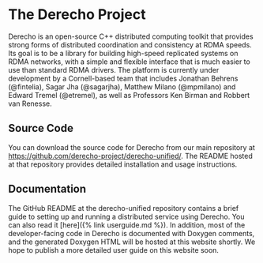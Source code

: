 # The Derecho Project

Derecho is an open-source C++ distributed computing toolkit that provides strong forms of distributed coordination and consistency at RDMA speeds. Its goal is to be a library for building high-speed replicated systems on RDMA networks, with a simple and flexible interface that is much easier to use than standard RDMA drivers. The platform is currently under development by a Cornell-based team that includes Jonathan Behrens (@fintelia), Sagar Jha (@sagarjha), Matthew Milano (@mpmilano) and Edward Tremel (@etremel), as well as Professors Ken Birman and Robbert van Renesse. 


## Source Code

You can download the source code for Derecho from our main repository at <https://github.com/derecho-project/derecho-unified/>. The README hosted at that repository provides detailed installation and usage instructions.

## Documentation

The GitHub README at the derecho-unified repository contains a brief guide to setting up and running a distributed service using Derecho. You can also read it [here]({% link userguide.md %}). In addition, most of the developer-facing code in Derecho is documented with Doxygen comments, and the generated Doxygen HTML will be hosted at this website shortly. We hope to publish a more detailed user guide on this website soon. 
